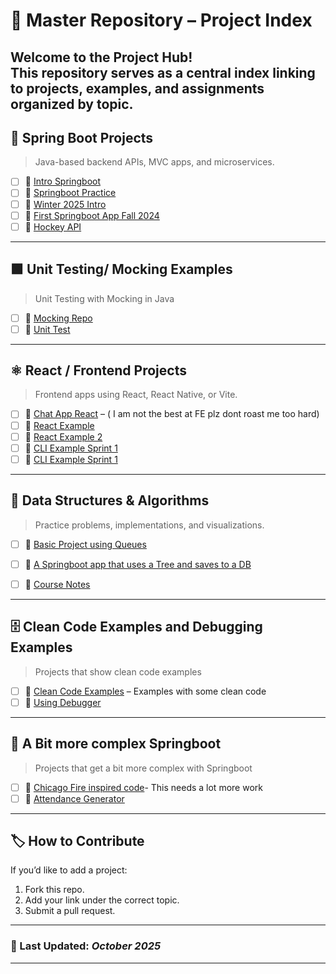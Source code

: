 # 🧭 Master Repository – Project Index

Welcome to the **Project Hub**!  
This repository serves as a central index linking to projects, examples, and assignments organized by topic.
---
## 🧩 Spring Boot Projects
> Java-based backend APIs, MVC apps, and microservices.

- [ ] 🔗 [Intro Springboot](https://github.com/JKells99/fall2025SpringbootIntro)
- [ ] 🔗 [Springboot Practice](https://github.com/JKells99/S4PracticeSpringBootProblems)
- [ ] 🔗 [Winter 2025 Intro](https://github.com/JKells99/Winter2025Springboot)
- [ ] 🔗 [First Springboot App Fall 2024](https://github.com/JKells99/FirstSpringBootAppFalll2024)
- [ ] 🔗 [Hockey API](https://github.com/jamie-keyin/s4_2024_hockey_reg_system_api)
---
## 🟩 Unit Testing/ Mocking Examples
> Unit Testing with Mocking in Java

- [ ] 🔗 [Mocking Repo](https://github.com/JKells99/MockingRepo)
- [ ] 🔗 [Unit Test](https://github.com/JKells99/UnitTestFall2024Examples)
---

## ⚛️ React / Frontend Projects
> Frontend apps using React, React Native, or Vite.

- [ ] 🔗 [Chat App React](https://github.com/JKells99/chatapp-FE) – ( I am not the best at FE plz dont roast me too hard)  
- [ ] 🔗 [React Example](https://github.com/JKells99/reactreviewfall2024)
- [ ] 🔗 [React Example 2](https://github.com/JKells99/fall2024react)
- [ ] 🔗 [CLI Example Sprint 1](https://github.com/jamie-keyin/AttendanceReportGeneratorCLI)
- [ ] 🔗 [CLI Example Sprint 1](https://github.com/jamie-keyin/S4_2023_Spring_HTTP_Client_Mock)

---

## 🌲 Data Structures & Algorithms
> Practice problems, implementations, and visualizations.

- [ ] 🔗 [Basic Project using Queues](https://github.com/JKells99/DSAAnimalExample) 
- [ ] 🔗 [A Springboot app that uses a Tree and saves to a DB](https://github.com/JKells99/GSONEXAMPLE)
- [ ] 🔗 [Course Notes](https://github.com/JKells99/DSANotesKeyin)


---

## 🗄️ Clean Code Examples and Debugging Examples
> Projects that show clean code examples

- [ ] 🔗 [Clean Code Examples](https://github.com/JKells99/CleanCodeExamples) – Examples with some clean code  
- [ ] 🔗 [Using Debugger](https://github.com/JKells99/DebuggingExamples)

---

## 🐳 A Bit more complex Springboot
> Projects that get a bit more complex with Springboot

- [ ] 🔗 [Chicago Fire inspired code](https://github.com/JKells99/ChicagoFireHouseManagnmentSystem)- This needs a lot more work 
- [ ] 🔗 [Attendance Generator](https://github.com/jamie-keyin/AttendanceReportGenerator)

---

## 🏷️ How to Contribute

If you’d like to add a project:
1. Fork this repo.
2. Add your link under the correct topic.
3. Submit a pull request.

---

### 📅 Last Updated: *October 2025*

---

